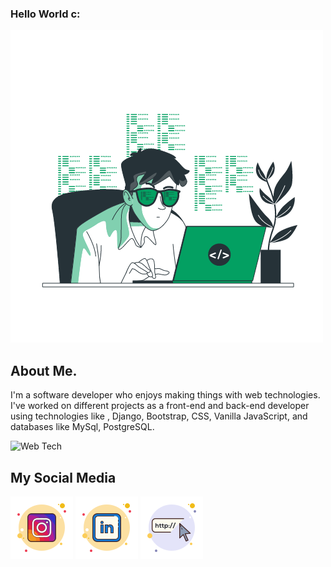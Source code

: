 ### Hello World c:
![Hello wolrd](Coding.gif)

## About Me.
I'm a software developer who enjoys making things with web technologies. I've worked on different projects as a front-end and back-end developer using technologies like , Django, Bootstrap, CSS, Vanilla JavaScript, and databases like MySql, PostgreSQL.

![Web Tech](https://media1.giphy.com/media/xTiN0L7EW5trfOvEk0/giphy.gif?cid=ecf05e479588472kjc272bez096o6idywyjj2trp8kvqv64s&rid=giphy.gif&ct=g)

## My Social Media

[![Instagram](icons8-instagram-100.png)](https://instagram.com/_jhosian) [![Linkedin](icons8-linkedin-100.png)](https://www.linkedin.com/in/jhosiangtz/) [![Website](icons8-website-100.png)](https://jhosiandev.herokuapp.com/)

